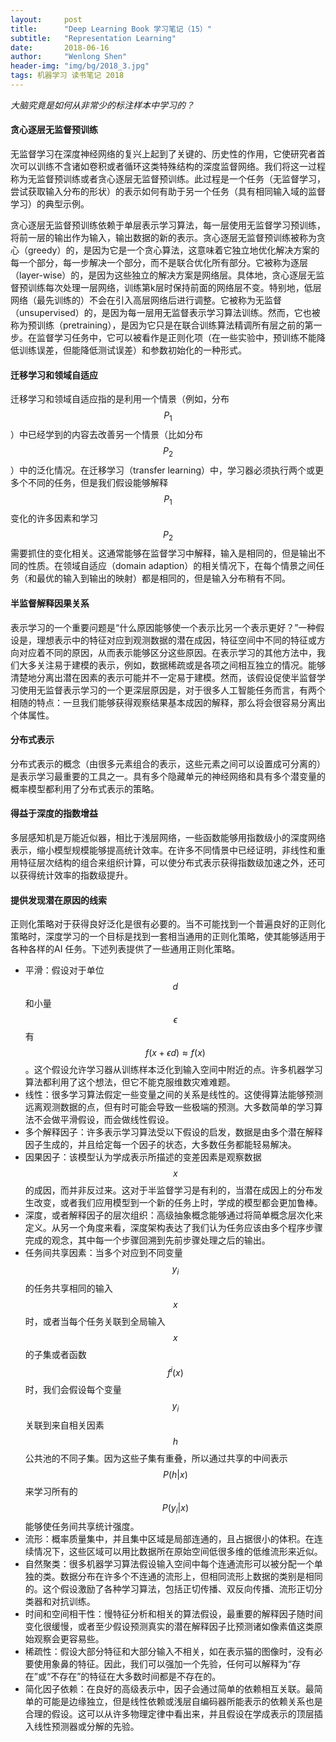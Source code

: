 ```yaml
---
layout:     post
title:      "Deep Learning Book 学习笔记（15）"
subtitle:   "Representation Learning"
date:       2018-06-16
author:     "Wenlong Shen"
header-img: "img/bg/2018_3.jpg"
tags: 机器学习 读书笔记 2018
---
```


<script type="text/javascript" src="https://cdnjs.cloudflare.com/ajax/libs/mathjax/2.7.1/MathJax.js?config=default"></script>

*大脑究竟是如何从非常少的标注样本中学习的？*

#### 贪心逐层无监督预训练

无监督学习在深度神经网络的复兴上起到了关键的、历史性的作用，它使研究者首次可以训练不含诸如卷积或者循环这类特殊结构的深度监督网络。我们将这一过程称为无监督预训练或者贪心逐层无监督预训练。此过程是一个任务（无监督学习，尝试获取输入分布的形状）的表示如何有助于另一个任务（具有相同输入域的监督学习）的典型示例。

贪心逐层无监督预训练依赖于单层表示学习算法，每一层使用无监督学习预训练，将前一层的输出作为输入，输出数据的新的表示。贪心逐层无监督预训练被称为贪心（greedy）的，是因为它是一个贪心算法，这意味着它独立地优化解决方案的每一个部分，每一步解决一个部分，而不是联合优化所有部分。它被称为逐层（layer-wise）的，是因为这些独立的解决方案是网络层。具体地，贪心逐层无监督预训练每次处理一层网络，训练第k层时保持前面的网络层不变。特别地，低层网络（最先训练的）不会在引入高层网络后进行调整。它被称为无监督（unsupervised）的，是因为每一层用无监督表示学习算法训练。然而，它也被称为预训练（pretraining），是因为它只是在联合训练算法精调所有层之前的第一步。在监督学习任务中，它可以被看作是正则化项（在一些实验中，预训练不能降低训练误差，但能降低测试误差）和参数初始化的一种形式。

#### 迁移学习和领域自适应

迁移学习和领域自适应指的是利用一个情景（例如，分布$$P_1$$）中已经学到的内容去改善另一个情景（比如分布$$P_2$$）中的泛化情况。在迁移学习（transfer learning）中，学习器必须执行两个或更多个不同的任务，但是我们假设能够解释$$P_1$$变化的许多因素和学习$$P_2$$需要抓住的变化相关。这通常能够在监督学习中解释，输入是相同的，但是输出不同的性质。在领域自适应（domain adaption）的相关情况下，在每个情景之间任务（和最优的输入到输出的映射）都是相同的，但是输入分布稍有不同。

#### 半监督解释因果关系

表示学习的一个重要问题是“什么原因能够使一个表示比另一个表示更好？”一种假设是，理想表示中的特征对应到观测数据的潜在成因，特征空间中不同的特征或方向对应着不同的原因，从而表示能够区分这些原因。在表示学习的其他方法中，我们大多关注易于建模的表示，例如，数据稀疏或是各项之间相互独立的情况。能够清楚地分离出潜在因素的表示可能并不一定易于建模。然而，该假设促使半监督学习使用无监督表示学习的一个更深层原因是，对于很多人工智能任务而言，有两个相随的特点：一旦我们能够获得观察结果基本成因的解释，那么将会很容易分离出个体属性。

#### 分布式表示

分布式表示的概念（由很多元素组合的表示，这些元素之间可以设置成可分离的）是表示学习最重要的工具之一。具有多个隐藏单元的神经网络和具有多个潜变量的概率模型都利用了分布式表示的策略。

#### 得益于深度的指数增益

多层感知机是万能近似器，相比于浅层网络，一些函数能够用指数级小的深度网络表示，缩小模型规模能够提高统计效率。在许多不同情景中已经证明，非线性和重用特征层次结构的组合来组织计算，可以使分布式表示获得指数级加速之外，还可以获得统计效率的指数级提升。

#### 提供发现潜在原因的线索

正则化策略对于获得良好泛化是很有必要的。当不可能找到一个普遍良好的正则化策略时，深度学习的一个目标是找到一套相当通用的正则化策略，使其能够适用于各种各样的AI 任务。下述列表提供了一些通用正则化策略。

* 平滑：假设对于单位$$d$$和小量$$\epsilon$$有$$f(x+\epsilon d)\approx f(x)$$。这个假设允许学习器从训练样本泛化到输入空间中附近的点。许多机器学习算法都利用了这个想法，但它不能克服维数灾难难题。
* 线性：很多学习算法假定一些变量之间的关系是线性的。这使得算法能够预测远离观测数据的点，但有时可能会导致一些极端的预测。大多数简单的学习算法不会做平滑假设，而会做线性假设。
* 多个解释因子：许多表示学习算法受以下假设的启发，数据是由多个潜在解释因子生成的，并且给定每一个因子的状态，大多数任务都能轻易解决。
* 因果因子：该模型认为学成表示所描述的变差因素是观察数据$$x$$的成因，而并非反过来。这对于半监督学习是有利的，当潜在成因上的分布发生改变，或者我们应用模型到一个新的任务上时，学成的模型都会更加鲁棒。
* 深度，或者解释因子的层次组织：高级抽象概念能够通过将简单概念层次化来定义。从另一个角度来看，深度架构表达了我们认为任务应该由多个程序步骤完成的观念，其中每一个步骤回溯到先前步骤处理之后的输出。
* 任务间共享因素：当多个对应到不同变量$$y_i$$的任务共享相同的输入$$x$$时，或者当每个任务关联到全局输入$$x$$的子集或者函数$$f^i(x)$$时，我们会假设每个变量$$y_i$$关联到来自相关因素$$h$$公共池的不同子集。因为这些子集有重叠，所以通过共享的中间表示$$P(h\vert x)$$来学习所有的$$P(y_i\vert x)$$能够使任务间共享统计强度。
* 流形：概率质量集中，并且集中区域是局部连通的，且占据很小的体积。在连续情况下，这些区域可以用比数据所在原始空间低很多维的低维流形来近似。
* 自然聚类：很多机器学习算法假设输入空间中每个连通流形可以被分配一个单独的类。数据分布在许多个不连通的流形上，但相同流形上数据的类别是相同的。这个假设激励了各种学习算法，包括正切传播、双反向传播、流形正切分类器和对抗训练。
* 时间和空间相干性：慢特征分析和相关的算法假设，最重要的解释因子随时间变化很缓慢，或者至少假设预测真实的潜在解释因子比预测诸如像素值这类原始观察会更容易些。
* 稀疏性：假设大部分特征和大部分输入不相关，如在表示猫的图像时，没有必要使用象鼻的特征。因此，我们可以强加一个先验，任何可以解释为“存在”或“不存在”的特征在大多数时间都是不存在的。
* 简化因子依赖：在良好的高级表示中，因子会通过简单的依赖相互关联。最简单的可能是边缘独立，但是线性依赖或浅层自编码器所能表示的依赖关系也是合理的假设。这可以从许多物理定律中看出来，并且假设在学成表示的顶层插入线性预测器或分解的先验。
